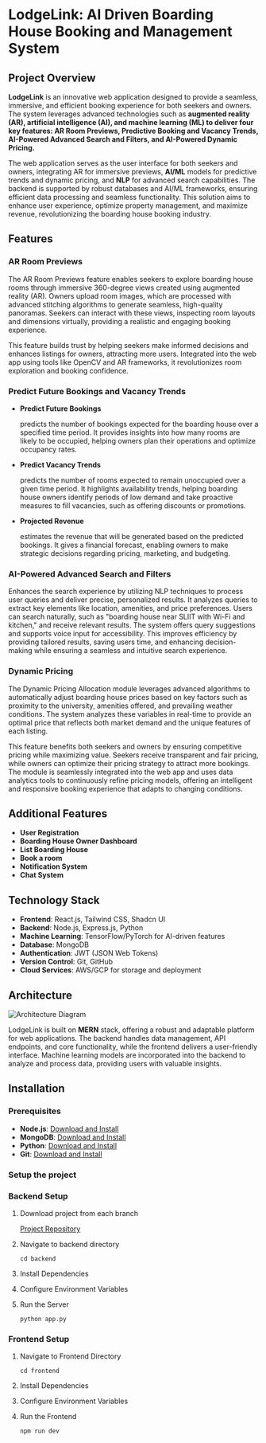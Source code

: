 # LodgeLink: AI Driven Boarding House Booking and Management System

## Project Overview

**LodgeLink** is an innovative web application designed to provide a seamless, immersive, and efficient booking experience for both seekers and owners. The system leverages advanced technologies such as **augmented reality (AR), artificial intelligence (AI), and machine learning (ML) to deliver four key features: AR Room Previews, Predictive Booking and Vacancy Trends, AI-Powered Advanced Search and Filters, and AI-Powered Dynamic Pricing.**

The web application serves as the user interface for both seekers and owners, integrating AR for immersive previews, **AI/ML** models for predictive trends and dynamic pricing, and **NLP** for advanced search capabilities. The backend is supported by robust databases and AI/ML frameworks, ensuring efficient data processing and seamless functionality. This solution aims to enhance user experience, optimize property management, and maximize revenue, revolutionizing the boarding house booking industry.

## Features

### **AR Room Previews**

The AR Room Previews feature enables seekers to explore boarding house rooms through immersive 360-degree views created using augmented reality (AR). Owners upload room images, which are processed with advanced stitching algorithms to generate seamless, high-quality panoramas. Seekers can interact with these views, inspecting room layouts and dimensions virtually, providing a realistic and engaging booking experience.

This feature builds trust by helping seekers make informed decisions and enhances listings for owners, attracting more users. Integrated into the web app using tools like OpenCV and AR frameworks, it revolutionizes room exploration and booking confidence.

### **Predict Future Bookings and Vacancy Trends**

- **Predict Future Bookings**

  predicts the number of bookings expected for the boarding house over a specified time period. It provides insights into how many rooms are likely to be occupied, helping owners plan their operations and optimize occupancy rates.

- **Predict Vacancy Trends**

  predicts the number of rooms expected to remain unoccupied over a given time period. It highlights availability trends, helping boarding house owners identify periods of low demand and take proactive measures to fill vacancies, such as offering discounts or promotions.

- **Projected Revenue**

  estimates the revenue that will be generated based on the predicted bookings. It gives a financial forecast, enabling owners to make strategic decisions regarding pricing, marketing, and budgeting.

### **AI-Powered Advanced Search and Filters**

Enhances the search experience by utilizing NLP techniques to process user queries and deliver precise, personalized results. It analyzes queries to extract key elements like location, amenities, and price preferences. Users can search naturally, such as "boarding house near SLIIT with Wi-Fi and kitchen," and receive relevant results. The system offers query suggestions and supports voice input for accessibility. This improves efficiency by providing tailored results, saving users time, and enhancing decision-making while ensuring a seamless and intuitive search experience.

### **Dynamic Pricing**

The Dynamic Pricing Allocation module leverages advanced algorithms to automatically adjust boarding house prices based on key factors such as proximity to the university, amenities offered, and prevailing weather conditions. The system analyzes these variables in real-time to provide an optimal price that reflects both market demand and the unique features of each listing.

This feature benefits both seekers and owners by ensuring competitive pricing while maximizing value. Seekers receive transparent and fair pricing, while owners can optimize their pricing strategy to attract more bookings. The module is seamlessly integrated into the web app and uses data analytics tools to continuously refine pricing models, offering an intelligent and responsive booking experience that adapts to changing conditions.

## Additional Features

- **User Registration**
- **Boarding House Owner Dashboard**
- **List Boarding House**
- **Book a room**
- **Notification System**
- **Chat System**

## Technology Stack

- **Frontend**: React.js, Tailwind CSS, Shadcn UI
- **Backend**: Node.js, Express.js, Python
- **Machine Learning**: TensorFlow/PyTorch for AI-driven features
- **Database**: MongoDB
- **Authentication**: JWT (JSON Web Tokens)
- **Version Control**: Git, GitHub
- **Cloud Services**: AWS/GCP for storage and deployment

## Architecture

![Architecture Diagram](https://github.com/Research-Project-Team/Research_BHBS/blob/main/Architecture%20Diagram.jpg?raw=true)

LodgeLink is built on **MERN** stack, offering a robust and adaptable platform for web applications. The backend handles data management, API endpoints, and core functionality, while the frontend delivers a user-friendly interface. Machine learning models are incorporated into the backend to analyze and process data, providing users with valuable insights.

## Installation

### Prerequisites

- **Node.js**: [Download and Install](https://nodejs.org/)
- **MongoDB**: [Download and Install](https://www.mongodb.com/)
- **Python**: [Download and Install](https://www.python.org/)
- **Git**: [Download and Install](https://git-scm.com/)

### Setup the project

### Backend Setup

1. Download project from each branch

   [Project Repository](https://github.com/Research-Project-Team/Research_BHBS.git)
   
3. Navigate to backend directory

   `cd backend`

4. Install Dependencies
5. Configure Environment Variables
6. Run the Server

   `python app.py`

### Frontend Setup

1. Navigate to Frontend Directory

   `cd frontend`

2. Install Dependencies
3. Configure Environment Variables
4. Run the Frontend

   `npm run dev`
